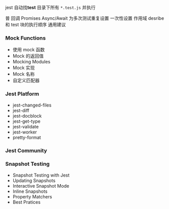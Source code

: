 jest 自动找**test** 目录下所有 `*.test.js` 并执行

普
回调
Promises
Async/Await
为多次测试重复设置
一次性设置
作用域
desribe 和 test 块的执行顺序
通用建议

### Mock Functions

- 使用 mock 函数
- Mock 的返回值
- Mocking Modules
- Mock 实现
- Mock 名称
- 自定义匹配器

### Jest Platform

- jest-changed-files
- jest-diff
- jest-docblock
- jest-get-type
- jest-validate
- jest-worker
- pretty-format

### Jest Community

### Snapshot Testing

- Snapshot Testing with Jest
- Updating Snapshots
- Interactive Snapshot Mode
- Inline Snapshots
- Property Matchers
- Best Pratices

###
